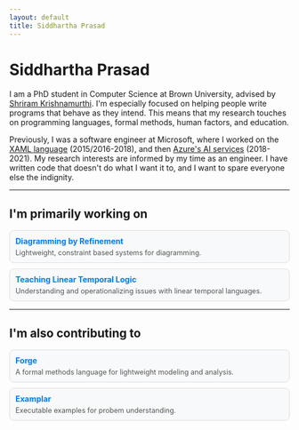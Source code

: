 ```yaml
---
layout: default
title: Siddhartha Prasad
---
```



# Siddhartha Prasad

I am a PhD student in Computer Science at Brown University, advised by [Shriram Krishnamurthi](https://cs.brown.edu/~sk/). I'm especially focused on helping people write programs that behave as they intend. This means that my research touches on programming languages, formal methods, human factors, and education.

Previously, I was a software engineer at Microsoft, where I worked on the [XAML language](https://en.wikipedia.org/wiki/Extensible_Application_Markup_Language) (2015/2016-2018), and then [Azure's AI services](https://azure.microsoft.com/en-us/products/ai-services) (2018-2021). My research interests are informed by my time as an engineer. I have written code that doesn't do what I want it to, and I want to spare everyone else the indignity.

---

## I'm primarily working on

<div style="display: flex; flex-direction: column; gap: 10px;">

<div style="background-color: #f8f9fa; padding: 10px; border-radius: 8px; border: 1px solid #ddd;">
  <a href="/diagramming" style="text-decoration: none; color: #007bff; font-weight: bold;">Diagramming by Refinement</a>
  <p style="margin: 5px 0 0; font-size: 0.9em; color: #555;">Lightweight, constraint based systems for diagramming.</p>
</div>

<div style="background-color: #f8f9fa; padding: 10px; border-radius: 8px; border: 1px solid #ddd;">
  <a href="/lineartemporallogic" style="text-decoration: none; color: #007bff; font-weight: bold;">Teaching Linear Temporal Logic</a>
  <p style="margin: 5px 0 0; font-size: 0.9em; color: #555;">Understanding and operationalizing issues with linear temporal languages.</p>
</div>


</div>

---

## I'm also contributing to

<div style="display: flex; flex-direction: column; gap: 10px;">

<div style="background-color: #f8f9fa; padding: 10px; border-radius: 8px; border: 1px solid #ddd;">
  <a href="https://forge-fm.org" style="text-decoration: none; color: #007bff; font-weight: bold;">Forge</a>
  <p style="margin: 5px 0 0; font-size: 0.9em; color: #555;">A formal methods language for lightweight modeling and analysis.</p>
</div>


<div style="background-color: #f8f9fa; padding: 10px; border-radius: 8px; border: 1px solid #ddd;">
  <a href="https://blog.brownplt.org/2024/01/01/examplar.html" style="text-decoration: none; color: #007bff; font-weight: bold;">Examplar</a>
  <p style="margin: 5px 0 0; font-size: 0.9em; color: #555;">Executable examples for probem understanding.</p>
</div>

</div>


